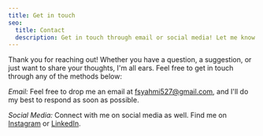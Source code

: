 ```yaml
---
title: Get in touch
seo:
  title: Contact
  description: Get in touch through email or social media! Let me know how I can help.
---
```


Thank you for reaching out! Whether you have a question, a suggestion, or just want to share your thoughts, I'm all ears. Feel free to get in touch through any of the methods below:

_Email:_
Feel free to drop me an email at [fsyahmi527@gmail.com](mailto:fsyahmi527@gmail.com), and I'll do my best to respond as soon as possible.

_Social Media:_
Connect with me on social media as well. Find me on [Instagram](https://www.instagram.com/f_zanss_/) or [LinkedIn](https://www.linkedin.com/).
